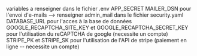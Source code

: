 variables a renseigner dans le fichier .env
APP_SECRET
MAILER_DSN pour l'envoi d'e-mails  --> renseigner admin_mail dans le fichier security.yaml
DATABASE_URL pour l'acces à la base de données
GOOGLE_RECAPTCHA_SITE_KEY et GOOGLE_RECAPTCHA_SECRET_KEY pour l'utilisation du reCAPTCHA de google (necessite un compte)
STRIPE_PK et STRIPE_SK pour l'utilisation de l'API de stripe (paiement en ligne -- necessite un compte)